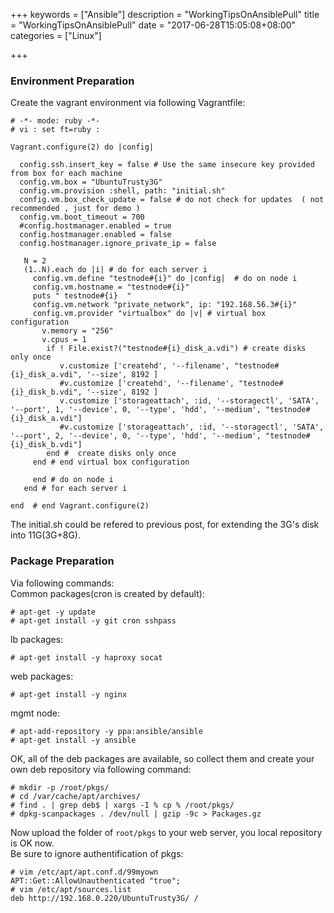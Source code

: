 +++
keywords = ["Ansible"]
description = "WorkingTipsOnAnsiblePull"
title = "WorkingTipsOnAnsiblePull"
date = "2017-06-28T15:05:08+08:00"
categories = ["Linux"]

+++
### Environment Preparation
Create the vagrant environment via following Vagrantfile:    

```
# -*- mode: ruby -*-
# vi : set ft=ruby :

Vagrant.configure(2) do |config|

  config.ssh.insert_key = false # Use the same insecure key provided from box for each machine
  config.vm.box = "UbuntuTrusty3G" 
  config.vm.provision :shell, path: "initial.sh"
  config.vm.box_check_update = false # do not check for updates  ( not recommended , just for demo )
  config.vm.boot_timeout = 700
  #config.hostmanager.enabled = true
  config.hostmanager.enabled = false
  config.hostmanager.ignore_private_ip = false
   
   N = 2
   (1..N).each do |i| # do for each server i
     config.vm.define "testnode#{i}" do |config|  # do on node i
     config.vm.hostname = "testnode#{i}"
     puts " testnode#{i}  "
     config.vm.network "private_network", ip: "192.168.56.3#{i}"
     config.vm.provider "virtualbox" do |v| # virtual box configuration
       v.memory = "256"
       v.cpus = 1
        if ! File.exist?("testnode#{i}_disk_a.vdi") # create disks only once 
           v.customize ['createhd', '--filename', "testnode#{i}_disk_a.vdi", '--size', 8192 ]
           #v.customize ['createhd', '--filename', "testnode#{i}_disk_b.vdi", '--size', 8192 ]
           v.customize ['storageattach', :id, '--storagectl', 'SATA', '--port', 1, '--device', 0, '--type', 'hdd', '--medium', "testnode#{i}_disk_a.vdi"]
           #v.customize ['storageattach', :id, '--storagectl', 'SATA', '--port', 2, '--device', 0, '--type', 'hdd', '--medium', "testnode#{i}_disk_b.vdi"]
        end #  create disks only once 
     end # end virtual box configuration

     end # do on node i
   end # for each server i

end  # end Vagrant.configure(2)
```
The initial.sh could be refered to previous post, for extending the 3G's disk into 11G(3G+8G).   

### Package Preparation
Via following commands:    
Common packages(cron is created by default):    

```
# apt-get -y update
# apt-get install -y git cron sshpass
``` 
lb packages:   

```
# apt-get install -y haproxy socat
```
web packages:    

```
# apt-get install -y nginx
```

mgmt node:    

```
# apt-add-repository -y ppa:ansible/ansible
# apt-get install -y ansible
```

OK, all of the deb packages are available, so collect them and create your own deb repository via following command:    

```
# mkdir -p /root/pkgs/
# cd /var/cache/apt/archives/
# find . | grep deb$ | xargs -I % cp % /root/pkgs/
# dpkg-scanpackages . /dev/null | gzip -9c > Packages.gz
```
Now upload the folder of `root/pkgs` to your web server, you local repository is OK now.    
Be sure to ignore authentification of pkgs:    

```
# vim /etc/apt/apt.conf.d/99myown
APT::Get::AllowUnauthenticated "true";
# vim /etc/apt/sources.list
deb http://192.168.0.220/UbuntuTrusty3G/ /
```
